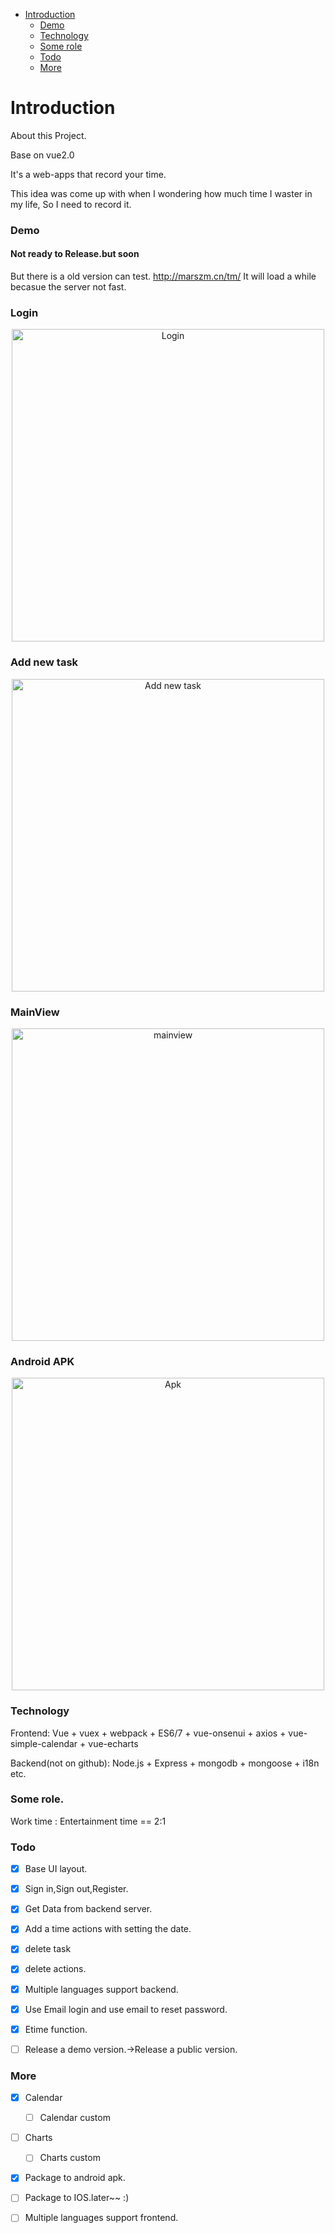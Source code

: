 
- [Introduction](#introduction)
  - [Demo](#demo)
  - [Technology](#technology)
  - [Some role](#some-role)
  - [Todo](#todo)
  - [More](#more)

# Introduction

About this Project.

Base on vue2.0

It's a web-apps that record your time.

This idea was come up with when I wondering how much time I waster in my life,
So I need to record it.

### Demo 
#### Not ready to Release.but soon
But there is a old version can test. http://marszm.cn/tm/ It will load a while becasue the server not fast.
### Login
<p align="center"><img height="500" src="https://user-images.githubusercontent.com/3784198/34903864-2cf5018a-f875-11e7-80e5-fbe6f26b5a09.gif" alt="Login"></p>

### Add new task
<p align="center"><img height="500" src="https://user-images.githubusercontent.com/3784198/34904078-bce618ee-f878-11e7-9b74-f6f20aedc009.gif" alt="Add new task"></p>

### MainView

<p align="center"><img height="500" src="https://user-images.githubusercontent.com/3784198/34912669-0e591236-f922-11e7-80c8-470fdb700bd1.png" alt="mainview"></p>

### Android APK
<p align="center"><img height="500" src="https://user-images.githubusercontent.com/3784198/34983944-2b5abc76-faea-11e7-9fdb-3fddf0a4c6be.png" alt="Apk"></p>

### Technology
Frontend:
Vue + vuex + webpack + ES6/7 + vue-onsenui + axios + vue-simple-calendar + vue-echarts

Backend(not on github):
Node.js + Express + mongodb + mongoose + i18n etc.

### Some role.
Work time : Entertainment time == 2:1

### Todo
* [X] Base UI layout.
* [X] Sign in,Sign out,Register.
* [X] Get Data from backend server.
* [X] Add a time actions with setting the date.
* [X] delete task 
* [X] delete actions.
* [X] Multiple languages support backend.
* [X] Use Email login and use email to reset password.
* [X] Etime function.
* [ ] Release a demo version.->Release a public version.


### More
* [X] Calendar
  * [ ] Calendar custom
* [ ] Charts
  * [ ] Charts custom
* [X] Package to android apk.
* [ ] Package to IOS.later~~ :)
* [ ] Multiple languages support frontend.

